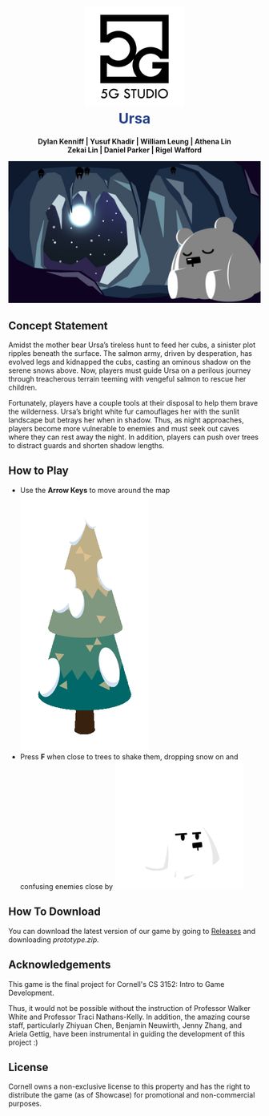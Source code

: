 <h1 align="center" style="color: #26428b;">
  <br>
  <a href="http://www.amitmerchant.com/electron-markdownify"><img src="assets/loading/Logo.jpg" alt="Markdownify" width="200"></a>
  <br>
  Ursa
  <br>
</h1>

<h4 align="center" style="margin-bottom: 5px;"> Dylan Kenniff | Yusuf Khadir | William Leung | Athena Lin <br> Zekai Lin | Daniel Parker | Rigel Wafford </h4>


![banner](assets/loading/loadingScreen.png)

## Concept Statement
<p>Amidst the mother bear Ursa’s tireless hunt to feed her cubs, a sinister plot ripples beneath the surface. The salmon army, driven by desperation, has evolved legs and kidnapped the cubs, casting an ominous shadow on the serene snows above. Now, players must guide Ursa on a perilous journey through treacherous terrain teeming with vengeful salmon to rescue her children. </p>
<p>Fortunately, players have a couple tools at their disposal to help them brave the wilderness. Ursa’s bright white fur camouflages her with the sunlit landscape but betrays her when in shadow. Thus, as night approaches, players become more vulnerable to enemies and must seek out caves where they can rest away the night. In addition, players can push over trees to distract guards and shorten shadow lengths.</p>

## How to Play
* Use the **Arrow Keys** to move around the map ![treeShake](assets/gifs/polarTreeShake.gif)
* Press **F** when close to trees to shake them, dropping snow on and confusing enemies close by ![ursaWalk](assets/gifs/ursaWalk.gif)

## How To Download
You can download the latest version of our game by going to <a href="https://github.com/William-Leung/ursa/releases">Releases</a> and downloading _prototype.zip._

## Acknowledgements
<p>This game is the final project for Cornell's CS 3152: Intro to Game Development. </p>
<p>Thus, it would not be possible without the instruction of Professor Walker White and Professor Traci Nathans-Kelly. In addition, the amazing course staff, particularly Zhiyuan Chen, Benjamin Neuwirth, Jenny Zhang, and Ariela Gettig, have been instrumental in guiding the development of this project :)</p>

## License

Cornell owns a non-exclusive license to this property and has the right to distribute the game (as of Showcase) for promotional and non-commercial purposes. 